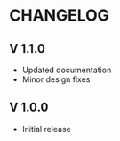 CHANGELOG
=========

V 1.1.0
-------
 - Updated documentation
 - Minor design fixes

V 1.0.0
-------
 - Initial release